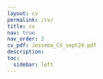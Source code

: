 ```yaml
---
layout: cv
permalink: /cv/
title: cv
nav: true
nav_order: 2
cv_pdf: Jesseba_CV_sept24.pdf
description: 
toc:
  sidebar: left
---
```

